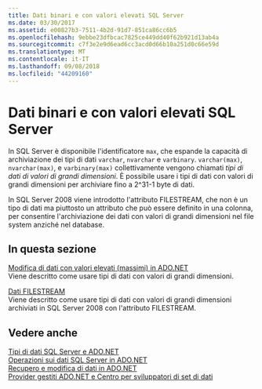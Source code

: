 ```yaml
---
title: Dati binari e con valori elevati SQL Server
ms.date: 03/30/2017
ms.assetid: e00827b3-7511-4b2d-91d7-851ca86cc6b5
ms.openlocfilehash: 9ebbe23dfbcac7825ce449dd40f62b921d13ab4a
ms.sourcegitcommit: c7f3e2e9d6ead6cc3acd0d66b10a251d0c66e59d
ms.translationtype: MT
ms.contentlocale: it-IT
ms.lasthandoff: 09/08/2018
ms.locfileid: "44209160"
---
```

# <a name="sql-server-binary-and-large-value-data"></a>Dati binari e con valori elevati SQL Server
In SQL Server è disponibile l'identificatore `max`, che espande la capacità di archiviazione dei tipi di dati `varchar`, `nvarchar` e `varbinary`. `varchar(max)`, `nvarchar(max)`, e `varbinary(max)` collettivamente vengono chiamati *tipi di dati di valori di grandi dimensioni*. È possibile usare i tipi di dati con valori di grandi dimensioni per archiviare fino a 2^31-1 byte di dati.  
  
 In SQL Server 2008 viene introdotto l'attributo FILESTREAM, che non è un tipo di dati ma piuttosto un attributo che può essere definito in una colonna, per consentire l'archiviazione dei dati con valori di grandi dimensioni nel file system anziché nel database.  
  
## <a name="in-this-section"></a>In questa sezione  
 [Modifica di dati con valori elevati (massimi) in ADO.NET](../../../../../docs/framework/data/adonet/sql/modifying-large-value-max-data.md)  
 Viene descritto come usare tipi di dati con valori di grandi dimensioni.  
  
 [Dati FILESTREAM](../../../../../docs/framework/data/adonet/sql/filestream-data.md)  
 Viene descritto come usare tipi di dati con valori di grandi dimensioni archiviati in SQL Server 2008 con l'attributo FILESTREAM.  
  
## <a name="see-also"></a>Vedere anche  
 [Tipi di dati SQL Server e ADO.NET](../../../../../docs/framework/data/adonet/sql/sql-server-data-types.md)  
 [Operazioni sui dati SQL Server in ADO.NET](../../../../../docs/framework/data/adonet/sql/sql-server-data-operations.md)  
 [Recupero e modifica di dati in ADO.NET](../../../../../docs/framework/data/adonet/retrieving-and-modifying-data.md)  
 [Provider gestiti ADO.NET e Centro per sviluppatori di set di dati](https://go.microsoft.com/fwlink/?LinkId=217917)
